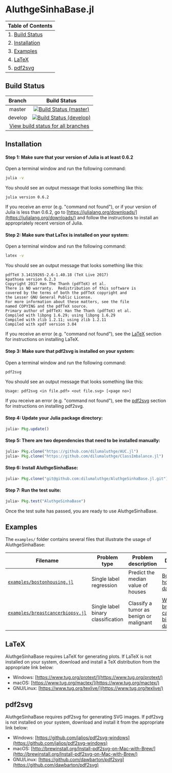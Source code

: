 # AluthgeSinhaBase.jl

| Table of Contents                  |
| ---------------------------------- |
| 1. [Build Status](#build-status)   |      
| 2. [Installation](#installation)   |
| 3. [Examples](#examples)           |
| 4. [LaTeX](#latex)                 |
| 5. [pdf2svg](#pdf2svg)             |

## Build Status

<table>
    <thead>
        <tr>
            <th>Branch</th>
            <th>Build Status</th>
        </tr>
    </thead>
    <tbody>
        <tr>
            <td align="center">master</td>
            <td align="center"><a href="https://travis-ci.com/dilumaluthge/AluthgeSinhaBase.jl/branches"><img alt="Build Status (master)" title="Build Status (master)" src="https://travis-ci.com/dilumaluthge/AluthgeSinhaBase.jl.svg?token=dMqeEKHqcnWSXz982pdf&branch=master"></a></td>
        </tr>
        <tr>
            <td align="center">develop</td>
            <td align="center"><a href="https://travis-ci.com/dilumaluthge/AluthgeSinhaBase.jl/branches"><img alt="Build Status (develop)" title="Build Status (develop)" src="https://travis-ci.com/dilumaluthge/AluthgeSinhaBase.jl.svg?token=dMqeEKHqcnWSXz982pdf&branch=develop"></a></td>
        </tr>
        <tr>
            <td align="center" colspan="2"><a href="https://travis-ci.com/dilumaluthge/AluthgeSinhaBase.jl/branches">View build status for all branches</a></td>
        </tr>
    <tbody>
</table>

## Installation

#### Step 1: Make sure that your version of Julia is at least 0.6.2
Open a terminal window and run the following command:
```bash
julia -v
```
You should see an output message that looks something like this:
```
julia version 0.6.2
```
If you receive an error (e.g. "command not found"), or if your version of Julia is less than 0.6.2, go to [https://julialang.org/downloads/](https://julialang.org/downloads/) and follow the instructions to install an appropriately recent version of Julia.

#### Step 2: Make sure that LaTex is installed on your system:
Open a terminal window and run the following command:
```bash
latex -v
```
You should see an output message that looks something like this:
```
pdfTeX 3.14159265-2.6-1.40.18 (TeX Live 2017)
kpathsea version 6.2.3
Copyright 2017 Han The Thanh (pdfTeX) et al.
There is NO warranty.  Redistribution of this software is
covered by the terms of both the pdfTeX copyright and
the Lesser GNU General Public License.
For more information about these matters, see the file
named COPYING and the pdfTeX source.
Primary author of pdfTeX: Han The Thanh (pdfTeX) et al.
Compiled with libpng 1.6.29; using libpng 1.6.29
Compiled with zlib 1.2.11; using zlib 1.2.11
Compiled with xpdf version 3.04
```
If you receive an error (e.g. "command not found"), see the [LaTeX](#latex) section for instructions on installing LaTeX.

#### Step 3: Make sure that pdf2svg is installed on your system:
Open a terminal window and run the following command:
```bash
pdf2svg
```

You should see an output message that looks something like this:
```
Usage: pdf2svg <in file.pdf> <out file.svg> [<page no>]
```
If you receive an error (e.g. "command not found"), see the [pdf2svg](#pdf2svg) section for instructions on installing pdf2svg.

#### Step 4: Update your Julia package directory:
```julia
julia> Pkg.update()
```

#### Step 5: There are two dependencies that need to be installed manually:
```julia
julia> Pkg.clone("https://github.com/dilumaluthge/AUC.jl")
julia> Pkg.clone("https://github.com/dilumaluthge/ClassImbalance.jl")
```

#### Step 6: Install AluthgeSinhaBase:
```julia
julia> Pkg.clone("git@github.com:dilumaluthge/AluthgeSinhaBase.jl.git")
```

#### Step 7: Run the test suite:
```julia
julia> Pkg.test("AluthgeSinhaBase")
```

Once the test suite has passed, you are ready to use AluthgeSinhaBase.

## Examples
The `examples/` folder contains several files that illustrate the usage of AluthgeSinhaBase:

| Filename | Problem type | Problem description | Dataset |
| -------- | ------------ | ------------------- | ------- |
| [`examples/bostonhousing.jl`](examples/bostonhousing.jl) | Single label regression | Predict the median value of houses | [Boston housing dataset](https://github.com/johnmyleswhite/RDatasets.jl/blob/master/doc/MASS/rst/Boston.rst) |
| [`examples/breastcancerbiopsy.jl`](examples/breastcancerbiopsy.jl) | Single label binary classification | Classify a tumor as benign or malignant | [Wisconsin breast cancer biopsy dataset](https://github.com/johnmyleswhite/RDatasets.jl/blob/master/doc/MASS/rst/biopsy.rst) |

## LaTeX
AluthgeSinhaBase requires LaTeX for generating plots. If LaTeX is not installed on your system, download and install a TeX distribution from the appropriate link below:
* Windows: [https://www.tug.org/protext/](https://www.tug.org/protext/)
* macOS: [https://www.tug.org/mactex/](https://www.tug.org/mactex/)
* GNU/Linux: [https://www.tug.org/texlive/](https://www.tug.org/texlive/)

## pdf2svg
AluthgeSinhaBase requires pdf2svg for generating SVG images. If pdf2svg is not installed on your system, download and install it from the appropriate link below:
* Windows: [https://github.com/jalios/pdf2svg-windows](https://github.com/jalios/pdf2svg-windows)
* macOS: [http://brewinstall.org/Install-pdf2svg-on-Mac-with-Brew/](http://brewinstall.org/Install-pdf2svg-on-Mac-with-Brew/)
* GNU/Linux: [https://github.com/dawbarton/pdf2svg](https://github.com/dawbarton/pdf2svg)
